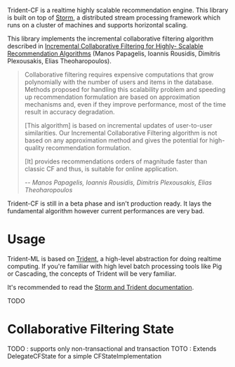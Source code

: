 Trident-CF is a realtime highly scalable recommendation engine.
This library is built on top of [Storm](https://github.com/nathanmarz/storm), a distributed stream processing framework which runs on a cluster of machines and supports horizontal scaling.

This library implements the incremental collaborative filtering algorithm described in [Incremental Collaborative Filtering for Highly-
Scalable Recommendation Algorithms](http://dl.acm.org/citation.cfm?id=2140812) (Manos Papagelis, Ioannis Rousidis, Dimitris Plexousakis, Elias Theoharopoulos).


> Collaborative filtering requires expensive computations that grow polynomially with the number of users and items in the database. Methods proposed for handling this scalability problem and speeding up recommendation formulation are based on approximation mechanisms and, even if they improve performance, most of the time result in accuracy degradation. 
>
> [This algorithm] is based on incremental updates of user-to-user similarities. Our Incremental Collaborative Filtering algorithm is not based on any approximation method and gives the potential for high-quality recommendation formulation.
>
> [It] provides recommendations orders of magnitude faster than classic CF and thus, is suitable for online application.
>
> -- <cite>Manos Papagelis, Ioannis Rousidis, Dimitris Plexousakis, Elias Theoharopoulos</cite>

Trident-CF is still in a beta phase and isn't production ready. It lays the fundamental algorithm however current performances are very bad.

# Usage

Trident-ML is based on [Trident](https://github.com/nathanmarz/storm/wiki/Trident-tutorial), a high-level abstraction for doing realtime computing.
If you're familiar with high level batch processing tools like Pig or Cascading, the concepts of Trident will be very familiar.

It's recommended to read the [Storm and Trident documentation](https://github.com/nathanmarz/storm/wiki/Documentation).

TODO

# Collaborative Filtering State

TODO : supports only non-transactional and transaction
TOTO : Extends DelegateCFState for a simple CFStateImplementation
